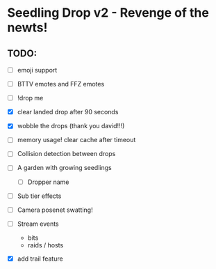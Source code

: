 # Seedling Drop v2 - Revenge of the newts!

## TODO:

* [ ] emoji support
* [ ] BTTV emotes and FFZ emotes
* [ ] !drop me
* [x] clear landed drop after 90 seconds
* [x] wobble the drops (thank you david!!!)
* [ ] memory usage! clear cache after timeout
* [ ] Collision detection between drops
* [ ] A garden with growing seedlings
  * [ ] Dropper name
* [ ] Sub tier effects
* [ ] Camera posenet swatting!
* [ ] Stream events
  * bits
  * raids / hosts
* [X] add trail feature
  